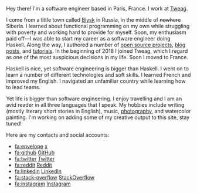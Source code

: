 Hey there! I'm a software engineer based in Paris, France. I work at
[Tweag][tweag].

I come from a little town called [Biysk][biysk] in Russia, in the middle of
~~nowhere~~ Siberia. I learned about functional programming on my own while
struggling with poverty and working hard to provide for myself. Soon, my
enthusiasm paid off—I was able to start my career as a software engineer
doing Haskell. Along the way, I authored a number of [open source
projects][oss], [blog posts][posts], and [tutorials][tutorials]. In the
beginning of 2018 I joined Tweag, which I regard as one of the most
auspicious decisions in my life. Soon I moved to France.

Haskell is nice, yet software engineering is bigger than Haskell. I went on
to learn a number of different technologies and soft skills. I learned
French and improved my English. I navigated an unfamiliar country while
learning how to lead teams.

Yet life is bigger than software engineering. I enjoy travelling and I am an
avid reader in all three languages that I speak. My hobbies include writing
(mostly literary short stories in English), music,
[photography](/galleries.html), and watercolor painting. I'm working on
adding some of my creative output to this site, stay tuned!

Here are my contacts and social accounts:

* <fa:envelope> [x](social:email)
* <fa:github> [GitHub](social:github)
* <fa:twitter> [Twitter](social:twitter)
* <fa:reddit> [Reddit](social:reddit)
* <fa:linkedin> [LinkedIn](social:linkedin)
* <fa:stack-overflow> [StackOverflow](social:stackoverflow)
* <fa:instagram> [Instagram](social:instagram)

[tweag]: https://tweag.io
[biysk]: https://en.wikipedia.org/wiki/Biysk
[oss]: /oss.html
[posts]: /posts.html
[tutorials]: /learn-haskell.html
